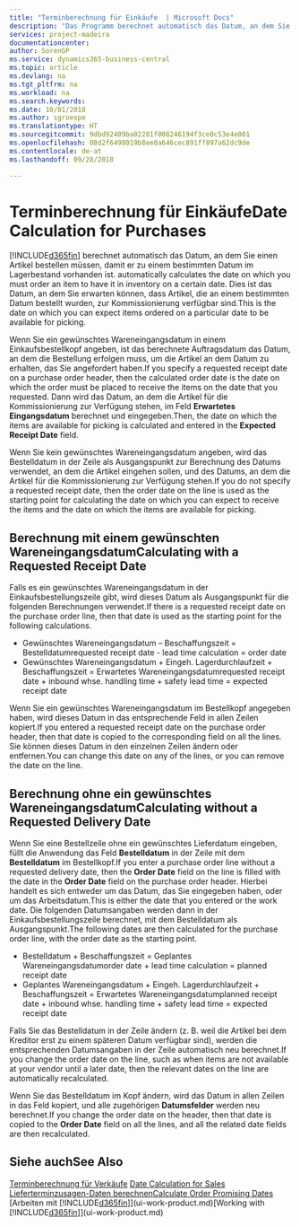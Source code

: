 ```yaml
---
title: "Terminberechnung für Einkäufe  | Microsoft Docs"
description: "Das Programm berechnet automatisch das Datum, an dem Sie einen Artikel bestellen müssen, damit er zu einem bestimmten Datum im Lagerbestand vorhanden ist. Dies ist das Datum, an dem Sie erwarten können, dass Artikel, die an einem bestimmten Datum bestellt wurden, zur Kommissionierung verfügbar sind."
services: project-madeira
documentationcenter: 
author: SorenGP
ms.service: dynamics365-business-central
ms.topic: article
ms.devlang: na
ms.tgt_pltfrm: na
ms.workload: na
ms.search.keywords: 
ms.date: 10/01/2018
ms.author: sgroespe
ms.translationtype: HT
ms.sourcegitcommit: 9dbd92409ba02281f008246194f3ce0c53e4e001
ms.openlocfilehash: 08d2f6498019b8ee0a646cec891ff897a62dc9de
ms.contentlocale: de-at
ms.lasthandoff: 09/28/2018

---
```

# <a name="date-calculation-for-purchases"></a><span data-ttu-id="4f940-104">Terminberechnung für Einkäufe</span><span class="sxs-lookup"><span data-stu-id="4f940-104">Date Calculation for Purchases</span></span>
[!INCLUDE[d365fin](includes/d365fin_md.md)] <span data-ttu-id="4f940-105">berechnet automatisch das Datum, an dem Sie einen Artikel bestellen müssen, damit er zu einem bestimmten Datum im Lagerbestand vorhanden ist.</span><span class="sxs-lookup"><span data-stu-id="4f940-105"> automatically calculates the date on which you must order an item to have it in inventory on a certain date.</span></span> <span data-ttu-id="4f940-106">Dies ist das Datum, an dem Sie erwarten können, dass Artikel, die an einem bestimmten Datum bestellt wurden, zur Kommissionierung verfügbar sind.</span><span class="sxs-lookup"><span data-stu-id="4f940-106">This is the date on which you can expect items ordered on a particular date to be available for picking.</span></span>  

<span data-ttu-id="4f940-107">Wenn Sie ein gewünschtes Wareneingangsdatum in einem Einkaufsbestellkopf angeben, ist das berechnete Auftragsdatum das Datum, an dem die Bestellung erfolgen muss, um die Artikel an dem Datum zu erhalten, das Sie angefordert haben.</span><span class="sxs-lookup"><span data-stu-id="4f940-107">If you specify a requested receipt date on a purchase order header, then the calculated order date is the date on which the order must be placed to receive the items on the date that you requested.</span></span> <span data-ttu-id="4f940-108">Dann wird das Datum, an dem die Artikel für die Kommissionierung zur Verfügung stehen, im Feld **Erwartetes Eingangsdatum** berechnet und eingegeben.</span><span class="sxs-lookup"><span data-stu-id="4f940-108">Then, the date on which the items are available for picking is calculated and entered in the **Expected Receipt Date** field.</span></span>  

<span data-ttu-id="4f940-109">Wenn Sie kein gewünschtes Wareneingangsdatum angeben, wird das Bestelldatum in der Zeile als Ausgangspunkt zur Berechnung des Datums verwendet, an dem die Artikel eingehen sollen, und des Datums, an dem die Artikel für die Kommissionierung zur Verfügung stehen.</span><span class="sxs-lookup"><span data-stu-id="4f940-109">If you do not specify a requested receipt date, then the order date on the line is used as the starting point for calculating the date on which you can expect to receive the items and the date on which the items are available for picking.</span></span>  

## <a name="calculating-with-a-requested-receipt-date"></a><span data-ttu-id="4f940-110">Berechnung mit einem gewünschten Wareneingangsdatum</span><span class="sxs-lookup"><span data-stu-id="4f940-110">Calculating with a Requested Receipt Date</span></span>  
<span data-ttu-id="4f940-111">Falls es ein gewünschtes Wareneingangsdatum in der Einkaufsbestellungszeile gibt, wird dieses Datum als Ausgangspunkt für die folgenden Berechnungen verwendet.</span><span class="sxs-lookup"><span data-stu-id="4f940-111">If there is a requested receipt date on the purchase order line, then that date is used as the starting point for the following calculations.</span></span>  

- <span data-ttu-id="4f940-112">Gewünschtes Wareneingangsdatum – Beschaffungszeit = Bestelldatum</span><span class="sxs-lookup"><span data-stu-id="4f940-112">requested receipt date - lead time calculation = order date</span></span>  
- <span data-ttu-id="4f940-113">Gewünschtes Wareneingangsdatum + Eingeh. Lagerdurchlaufzeit + Beschaffungszeit = Erwartetes Wareneingangsdatum</span><span class="sxs-lookup"><span data-stu-id="4f940-113">requested receipt date + inbound whse. handling time + safety lead time = expected receipt date</span></span>  

<span data-ttu-id="4f940-114">Wenn Sie ein gewünschtes Wareneingangsdatum im Bestellkopf angegeben haben, wird dieses Datum in das entsprechende Feld in allen Zeilen kopiert.</span><span class="sxs-lookup"><span data-stu-id="4f940-114">If you entered a requested receipt date on the purchase order header, then that date is copied to the corresponding field on all the lines.</span></span> <span data-ttu-id="4f940-115">Sie können dieses Datum in den einzelnen Zeilen ändern oder entfernen.</span><span class="sxs-lookup"><span data-stu-id="4f940-115">You can change this date on any of the lines, or you can remove the date on the line.</span></span>  

## <a name="calculating-without-a-requested-delivery-date"></a><span data-ttu-id="4f940-116">Berechnung ohne ein gewünschtes Wareneingangsdatum</span><span class="sxs-lookup"><span data-stu-id="4f940-116">Calculating without a Requested Delivery Date</span></span>  
<span data-ttu-id="4f940-117">Wenn Sie eine Bestellzeile ohne ein gewünschtes Lieferdatum eingeben, füllt die Anwendung das Feld **Bestelldatum** in der Zeile mit dem **Bestelldatum** im Bestellkopf.</span><span class="sxs-lookup"><span data-stu-id="4f940-117">If you enter a purchase order line without a requested delivery date, then the **Order Date** field on the line is filled with the date in the **Order Date** field on the purchase order header.</span></span> <span data-ttu-id="4f940-118">Hierbei handelt es sich entweder um das Datum, das Sie eingegeben haben, oder um das Arbeitsdatum.</span><span class="sxs-lookup"><span data-stu-id="4f940-118">This is either the date that you entered or the work date.</span></span> <span data-ttu-id="4f940-119">Die folgenden Datumsangaben werden dann in der Einkaufsbestellungszeile berechnet, mit dem Bestelldatum als Ausgangspunkt.</span><span class="sxs-lookup"><span data-stu-id="4f940-119">The following dates are then calculated for the purchase order line, with the order date as the starting point.</span></span>  

- <span data-ttu-id="4f940-120">Bestelldatum + Beschaffungszeit = Geplantes Wareneingangsdatum</span><span class="sxs-lookup"><span data-stu-id="4f940-120">order date + lead time calculation = planned receipt date</span></span>  
- <span data-ttu-id="4f940-121">Geplantes Wareneingangsdatum + Eingeh. Lagerdurchlaufzeit + Beschaffungszeit = Erwartetes Wareneingangsdatum</span><span class="sxs-lookup"><span data-stu-id="4f940-121">planned receipt date + inbound whse. handling time + safety lead time = expected receipt date</span></span>  

<span data-ttu-id="4f940-122">Falls Sie das Bestelldatum in der Zeile ändern (z. B. weil die Artikel bei dem Kreditor erst zu einem späteren Datum verfügbar sind), werden die entsprechenden Datumsangaben in der Zeile automatisch neu berechnet.</span><span class="sxs-lookup"><span data-stu-id="4f940-122">If you change the order date on the line, such as when items are not available at your vendor until a later date, then the relevant dates on the line are automatically recalculated.</span></span>  

<span data-ttu-id="4f940-123">Wenn Sie das Bestelldatum im Kopf ändern, wird das Datum in allen Zeilen in das Feld  kopiert, und alle zugehörigen **Datumsfelder** werden neu berechnet.</span><span class="sxs-lookup"><span data-stu-id="4f940-123">If you change the order date on the header, then that date is copied to the **Order Date** field on all the lines, and all the related date fields are then recalculated.</span></span>  

## <a name="see-also"></a><span data-ttu-id="4f940-124">Siehe auch</span><span class="sxs-lookup"><span data-stu-id="4f940-124">See Also</span></span>  
 <span data-ttu-id="4f940-125">[Terminberechnung für Verkäufe](sales-date-calculation-for-sales.md) </span><span class="sxs-lookup"><span data-stu-id="4f940-125">[Date Calculation for Sales](sales-date-calculation-for-sales.md) </span></span>  
 [<span data-ttu-id="4f940-126">Lieferterminzusagen-Daten berechnen</span><span class="sxs-lookup"><span data-stu-id="4f940-126">Calculate Order Promising Dates</span></span>](sales-how-to-calculate-order-promising-dates.md)  
 <span data-ttu-id="4f940-127">[Arbeiten mit [!INCLUDE[d365fin](includes/d365fin_md.md)]](ui-work-product.md)</span><span class="sxs-lookup"><span data-stu-id="4f940-127">[Working with [!INCLUDE[d365fin](includes/d365fin_md.md)]](ui-work-product.md)</span></span>

